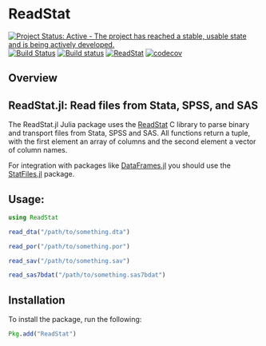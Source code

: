 # ReadStat

[![Project Status: Active - The project has reached a stable, usable state and is being actively developed.](http://www.repostatus.org/badges/latest/active.svg)](http://www.repostatus.org/#active)
[![Build Status](https://travis-ci.org/queryverse/ReadStat.jl.svg?branch=master)](https://travis-ci.org/queryverse/ReadStat.jl)
[![Build status](https://ci.appveyor.com/api/projects/status/99xmebpmtcvv7gxw/branch/master?svg=true)](https://ci.appveyor.com/project/queryverse/readstat-jl/branch/master)
[![ReadStat](http://pkg.julialang.org/badges/ReadStat_0.6.svg)](http://pkg.julialang.org/?pkg=ReadStat)
[![codecov](https://codecov.io/gh/queryverse/ReadStat.jl/branch/master/graph/badge.svg)](https://codecov.io/gh/queryverse/ReadStat.jl)

## Overview

ReadStat.jl: Read files from Stata, SPSS, and SAS
--

The ReadStat.jl Julia package uses the [ReadStat](https://github.com/WizardMac/ReadStat) C library to parse binary and transport files from Stata, SPSS and SAS. All functions return a tuple, with the first element an array of columns and the second element a vector of column names.

For integration with packages like [DataFrames.jl](https://github.com/JuliaData/DataFrames.jl) you should use the [StatFiles.jl](https://github.com/queryverse/StatFiles.jl) package.

## Usage:

```julia
using ReadStat

read_dta("/path/to/something.dta")

read_por("/path/to/something.por")

read_sav("/path/to/something.sav")

read_sas7bdat("/path/to/something.sas7bdat")
```

## Installation
To install the package, run the following:

```julia
Pkg.add("ReadStat")
```
